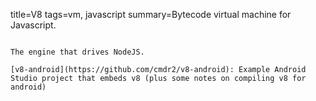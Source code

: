title=V8
tags=vm, javascript
summary=Bytecode virtual machine for Javascript.
~~~~~~

The engine that drives NodeJS.

[v8-android](https://github.com/cmdr2/v8-android): Example Android Studio project that embeds v8 (plus some notes on compiling v8 for android)

